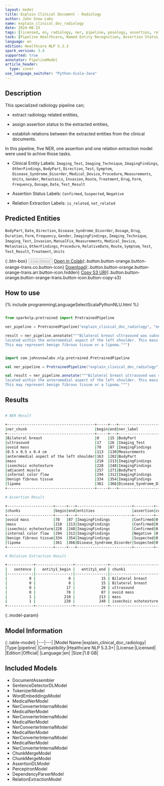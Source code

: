 ```yaml
---
layout: model
title: Explain Clinical Document - Radiology
author: John Snow Labs
name: explain_clinical_doc_radiology
date: 2024-06-25
tags: [licensed, en, radiology, ner, pipeline, posology, assertion, relation_extraction]
task: [Pipeline Healthcare, Named Entity Recognition, Assertion Status, Relation Extraction]
language: en
edition: Healthcare NLP 5.3.3
spark_version: 3.4
supported: true
annotator: PipelineModel
article_header:
  type: cover
use_language_switcher: "Python-Scala-Java"
---
```


## Description

This specialized radiology pipeline can;

- extract radiology related entities,

- assign assertion status to the extracted entities,

- establish relations between the extracted entities from the clinical documents.

In this pipeline, five NER, one assertion and one relation extraction model were used to achive those tasks.

- Clinical Entity Labels: `Imaging_Test`, `Imaging_Technique`, `ImagingFindings`, `OtherFindings`, `BodyPart`, `Direction`, `Test`, `Symptom`, `Disease_Syndrome_Disorder`, `Medical_Device`, `Procedure`, `Measurements`, `Units`, `Gender`, `Metastasis`, `Invasion`, `Route`, `Treatment`, `Drug`, `Form`, `Frequency`, `Dosage`, `Date`, `Test_Result`

- Assertion Status Labels: `Confirmed`, `Suspected`, `Negative`

- Relation Extraction Labels: `is_related`, `not_related`

## Predicted Entities

`BodyPart`, `Date`, `Direction`, `Disease_Syndrome_Disorder`, `Dosage`, `Drug`, `Duration`, `Form`, `Frequency`, `Gender`, `ImagingFindings`, `Imaging_Technique`, `Imaging_Test`, `Invasion`, `ManualFix`, `Measurements`, `Medical_Device`, `Metastasis`, `OtherFindings`, `Procedure`, `RelativeDate`, `Route`, `Symptom`, `Test`, `Test_Result`, `Treatment`, `Units`


{:.btn-box}
<button class="button button-orange" disabled>Live Demo</button>
[Open in Colab](https://colab.research.google.com/github/JohnSnowLabs/spark-nlp-workshop/blob/master/healthcare-nlp/07.0.Pretrained_Clinical_Pipelines.ipynb){:.button.button-orange.button-orange-trans.co.button-icon}
[Download](https://s3.amazonaws.com/auxdata.johnsnowlabs.com/clinical/models/explain_clinical_doc_radiology_en_5.3.3_3.4_1719320528434.zip){:.button.button-orange.button-orange-trans.arr.button-icon.hidden}
[Copy S3 URI](s3://auxdata.johnsnowlabs.com/clinical/models/explain_clinical_doc_radiology_en_5.3.3_3.4_1719320528434.zip){:.button.button-orange.button-orange-trans.button-icon.button-copy-s3}

## How to use



<div class="tabs-box" markdown="1">
{% include programmingLanguageSelectScalaPythonNLU.html %}
  
```python

from sparknlp.pretrained import PretrainedPipeline

ner_pipeline = PretrainedPipeline("explain_clinical_doc_radiology", "en", "clinical/models")

result = ner_pipeline.annotate("""Bilateral breast ultrasound was subsequently performed, which demonstrated an ovoid mass measuring approximately 0.5 x 0.5 x 0.4 cm in diameter
located within the anteromedial aspect of the left shoulder. This mass demonstrates isoechoic echotexture to the adjacent muscle, with no evidence of internal color flow.
This may represent benign fibrous tissue or a lipoma.""")

```
```scala

import com.johnsnowlabs.nlp.pretrained.PretrainedPipeline

val ner_pipeline = PretrainedPipeline("explain_clinical_doc_radiology", "en", "clinical/models")

val result = ner_pipeline.annotate("""Bilateral breast ultrasound was subsequently performed, which demonstrated an ovoid mass measuring approximately 0.5 x 0.5 x 0.4 cm in diameter
located within the anteromedial aspect of the left shoulder. This mass demonstrates isoechoic echotexture to the adjacent muscle, with no evidence of internal color flow.
This may represent benign fibrous tissue or a lipoma.""")

```
</div>

## Results

```bash

# NER Result

+----------------------------------------+-----+---+-------------------------+
|ner_chunk                               |begin|end|ner_label                |
+----------------------------------------+-----+---+-------------------------+
|Bilateral breast                        |0    |15 |BodyPart                 |
|ultrasound                              |17   |26 |Imaging_Test             |
|ovoid mass                              |78   |87 |ImagingFindings          |
|0.5 x 0.5 x 0.4 cm                      |113  |130|Measurements             |
|anteromedial aspect of the left shoulder|163  |202|BodyPart                 |
|mass                                    |210  |213|ImagingFindings          |
|isoechoic echotexture                   |228  |248|ImagingFindings          |
|adjacent muscle                         |257  |271|BodyPart                 |
|internal color flow                     |294  |312|ImagingFindings          |
|benign fibrous tissue                   |334  |354|ImagingFindings          |
|lipoma                                  |361  |366|Disease_Syndrome_Disorder|
+----------------------------------------+-----+---+-------------------------+

# Assertion Result

+---------------------+-----+---+-------------------------+---------+-----------+
|chunks               |begin|end|entities                 |assertion|confidence)|
+---------------------+-----+---+-------------------------+---------+-----------+
|ovoid mass           |78   |87 |ImagingFindings          |Confirmed|0.9966     |
|mass                 |210  |213|ImagingFindings          |Confirmed|0.9683     |
|isoechoic echotexture|228  |248|ImagingFindings          |Confirmed|0.9932     |
|internal color flow  |294  |312|ImagingFindings          |Negative |0.9632     |
|benign fibrous tissue|334  |354|ImagingFindings          |Suspected|0.9951     |
|lipoma               |361  |366|Disease_Syndrome_Disorder|Suspected|0.9676     |
+---------------------+-----+---+-------------------------+---------+-----------+

# Relation Extraction Result

+------------+-----------------+---------------+-----------------------+-----------------+-----------------+---------------+--------------------+-----------------+---------------------------+
|   sentence |   entity1_begin |   entity1_end | chunk1                | entity1         |   entity2_begin |   entity2_end | chunk2             | entity2         | relation   |   confidence |
|-----------:|----------------:|--------------:|:----------------------|:----------------|----------------:|--------------:|:-------------------|:----------------|:-----------|-------------:|
|          0 |               0 |            15 | Bilateral breast      | BodyPart        |              17 |            26 | ultrasound         | Imaging_Test    | is_related |     1        |
|          0 |               0 |            15 | Bilateral breast      | BodyPart        |              78 |            87 | ovoid mass         | ImagingFindings | is_related |     0.999997 |
|          0 |              17 |            26 | ultrasound            | Imaging_Test    |              78 |            87 | ovoid mass         | ImagingFindings | is_related |     0.999569 |
|          0 |              78 |            87 | ovoid mass            | ImagingFindings |             113 |           130 | 0.5 x 0.5 x 0.4 cm | Measurements    | is_related |     1        |
|          1 |             210 |           213 | mass                  | ImagingFindings |             257 |           271 | adjacent muscle    | BodyPart        | is_related |     0.997639 |
|          1 |             228 |           248 | isoechoic echotexture | ImagingFindings |             257 |           271 | adjacent muscle    | BodyPart        | is_related |     0.999999 |
+------------+-----------------+---------------+-----------------------+-----------------+-----------------+---------------+--------------------+-----------------+---------------------------+

```

{:.model-param}
## Model Information

{:.table-model}
|---|---|
|Model Name:|explain_clinical_doc_radiology|
|Type:|pipeline|
|Compatibility:|Healthcare NLP 5.3.3+|
|License:|Licensed|
|Edition:|Official|
|Language:|en|
|Size:|1.8 GB|

## Included Models

- DocumentAssembler
- SentenceDetectorDLModel
- TokenizerModel
- WordEmbeddingsModel
- MedicalNerModel
- NerConverterInternalModel
- MedicalNerModel
- NerConverterInternalModel
- MedicalNerModel
- NerConverterInternalModel
- MedicalNerModel
- NerConverterInternalModel
- MedicalNerModel
- NerConverterInternalModel
- ChunkMergeModel
- ChunkMergeModel
- AssertionDLModel
- PerceptronModel
- DependencyParserModel
- RelationExtractionModel
